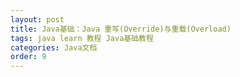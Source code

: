 ```yaml
---
layout: post
title: Java基础：Java 重写(Override)与重载(Overload)
tags: java learn 教程 Java基础教程
categories: Java文档
order: 9
---
```

